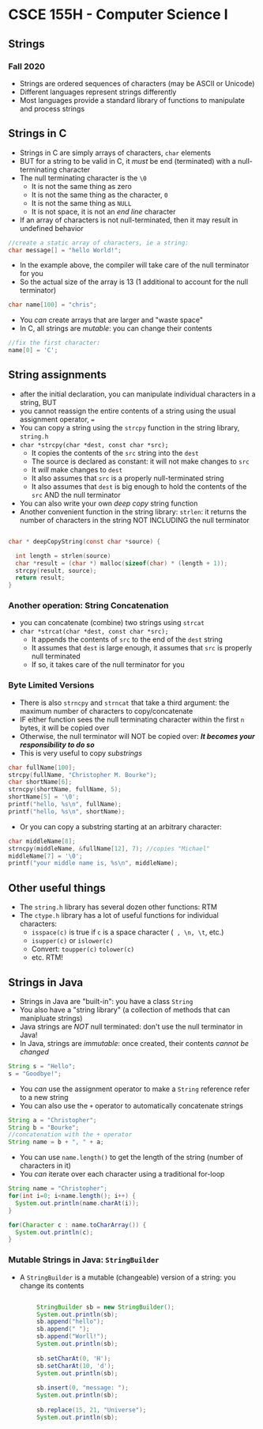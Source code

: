 
# CSCE 155H - Computer Science I
## Strings
### Fall 2020

* Strings are ordered sequences of characters (may be ASCII or Unicode)
* Different languages represent strings differently
* Most languages provide a standard library of functions to manipulate and process strings

## Strings in C

* Strings in C are simply arrays of characters, `char` elements
* BUT for a string to be valid in C, it *must* be end (terminated) with a null-terminating character
* The null terminating character is the `\0`
  * It is not the same thing as zero
  * It is not the same thing as the character, `0`
  * It is not the same thing as `NULL`
  * It is not space, it is not an *end line* character 
* If an array of characters is not null-terminated, then it may result in undefined behavior

```c
//create a static array of characters, ie a string:
char message[] = "hello World!";
``` 

* In the example above, the compiler will take care of the null terminator for you
* So the actual size of the array is 13 (1 additional to account for the null terminator)

```c
char name[100] = "chris";
```

* You *can* create arrays that are larger and "waste space"
* In C, all strings are *mutable*: you can change their contents

```c
//fix the first character:
name[0] = 'C';
```

## String assignments

* after the initial declaration, you can manipulate individual characters in a string, BUT
* you cannot reassign the entire contents of a string using the usual assignment operator, `=`
* You can copy a string using the `strcpy` function in the string library, `string.h`
* `char *strcpy(char *dest, const char *src);`
  * It copies the contents of the `src` string into the `dest`
  * The source is declared as constant: it will not make changes to `src`
  * It *will* make changes to `dest`
  * It also assumes that `src` is a properly null-terminated string
  * It also assumes that `dest` is big enough to hold the contents of the `src` AND the null terminator
* You can also write your own *deep copy* string function
* Another convenient function in the string library: `strlen`: it returns the number of characters in the string NOT INCLUDING the null terminator

```c

char * deepCopyString(const char *source) {

  int length = strlen(source)
  char *result = (char *) malloc(sizeof(char) * (length + 1));
  strcpy(result, source);
  return result;
}
```

### Another operation: String Concatenation

* you can concatenate (combine) two strings using `strcat`
* `char *strcat(char *dest, const char *src);`
  * It appends the contents of `src` to the end of the `dest` string
  * It assumes that `dest` is large enough, it assumes that `src` is properly null terminated
  * If so, it takes care of the null terminator for you
  
### Byte Limited Versions  

* There is also `strncpy` and `strncat` that take a third argument: the maximum number of characters to copy/concatenate
* IF either function sees the null terminating character within the first `n` bytes, it will be copied over
* Otherwise, the null terminator will NOT be copied over: ***It becomes your responsibility to do so***
* This is very useful to copy *substrings* 

```c
char fullName[100];
strcpy(fullName, "Christopher M. Bourke");
char shortName[6];
strncpy(shortName, fullName, 5);
shortName[5] = '\0';
printf("hello, %s\n", fullName);
printf("hello, %s\n", shortName);
```

* Or you can copy a substring starting at an arbitrary character:

```c
char middleName[8];
strncpy(middleName, &fullName[12], 7); //copies "Michael"
middleName[7] = '\0';
printf("your middle name is, %s\n", middleName);
```

## Other useful things

* The `string.h` library has several dozen other functions: RTM
* The `ctype.h` library has a lot of useful functions for individual characters:
  * `isspace(c)` is true if `c` is a space character (` , \n, \t`, etc.)
  * `isupper(c)` or `islower(c)`
  * Convert: `toupper(c)` `tolower(c)`
  * etc. RTM!

## Strings in Java

* Strings in Java are "built-in": you have a class `String`
* You also have a "string library" (a collection of methods that can manipluate strings)
* Java strings are *NOT* null terminated: don't use the null terminator in Java!
* In Java, strings are *immutable*: once created, their contents *cannot be changed*

```java
String s = "Hello";
s = "Goodbye!";
```

* You *can* use the assignment operator to make a `String` reference refer to a new string
* You can also use the `+` operator to automatically concatenate strings

```java
String a = "Christopher";
String b = "Bourke";
//concatenation with the + operator
String name = b + ", " + a;
```

* You can use `name.length()` to get the length of the string (number of characters in it)
* You *can* iterate over each character using a traditional for-loop

```java
String name = "Christopher";
for(int i=0; i<name.length(); i++) {
  System.out.println(name.charAt(i));
}

for(Character c : name.toCharArray()) {
  System.out.println(c);
}
```

### Mutable Strings in Java: `StringBuilder`

* A `StringBuilder` is a mutable (changeable) version of a string: you change its contents

```java

		StringBuilder sb = new StringBuilder();
		System.out.println(sb);
		sb.append("hello");
		sb.append(" ");
		sb.append("Worll!");
		System.out.println(sb);
		
		sb.setCharAt(0, 'H');
		sb.setCharAt(10, 'd');
		System.out.println(sb);
		
		sb.insert(0, "message: ");
		System.out.println(sb);
		
		sb.replace(15, 21, "Universe");
		System.out.println(sb);
```


```text





```